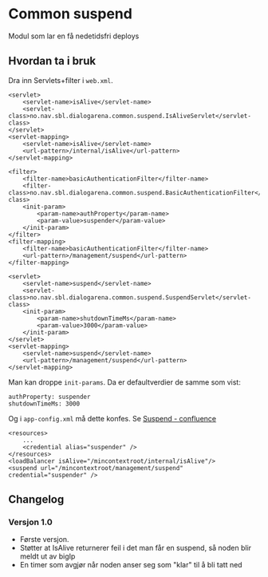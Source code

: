 # Common suspend

Modul som lar en få nedetidsfri deploys

## Hvordan ta i bruk

Dra inn Servlets+filter i `web.xml`.

```
<servlet>
    <servlet-name>isAlive</servlet-name>
    <servlet-class>no.nav.sbl.dialogarena.common.suspend.IsAliveServlet</servlet-class>
</servlet>
<servlet-mapping>
    <servlet-name>isAlive</servlet-name>
    <url-pattern>/internal/isAlive</url-pattern>
</servlet-mapping>

<filter>
    <filter-name>basicAuthenticationFilter</filter-name>
    <filter-class>no.nav.sbl.dialogarena.common.suspend.BasicAuthenticationFilter</filter-class>
    <init-param>
        <param-name>authProperty</param-name>
        <param-value>suspender</param-value>
    </init-param>
</filter>
<filter-mapping>
    <filter-name>basicAuthenticationFilter</filter-name>
    <url-pattern>/management/suspend</url-pattern>
</filter-mapping>

<servlet>
    <servlet-name>suspend</servlet-name>
    <servlet-class>no.nav.sbl.dialogarena.common.suspend.SuspendServlet</servlet-class>
    <init-param>
        <param-name>shutdownTimeMs</param-name>
        <param-value>3000</param-value>
    </init-param>
</servlet>
<servlet-mapping>
    <servlet-name>suspend</servlet-name>
    <url-pattern>/management/suspend</url-pattern>
</servlet-mapping>
```

Man kan droppe `init-params`. Da er defaultverdier de samme som vist:
```
authProperty: suspender
shutdownTimeMs: 3000
```

Og i `app-config.xml` må dette konfes. Se [Suspend - confluence](https://confluence.adeo.no/pages/viewpage.action?pageId=209463118)

```
<resources>
    ...
    <credential alias="suspender" />
</resources>
<loadBalancer isAlive="/mincontextroot/internal/isAlive"/>
<suspend url="/mincontextroot/management/suspend" credential="suspender" />
```

## Changelog

### Versjon 1.0
* Første versjon. 
* Støtter at IsAlive returnerer feil i det man får en suspend, så noden blir meldt ut av bigIp
* En timer som avgjør når noden anser seg som "klar" til å bli tatt ned